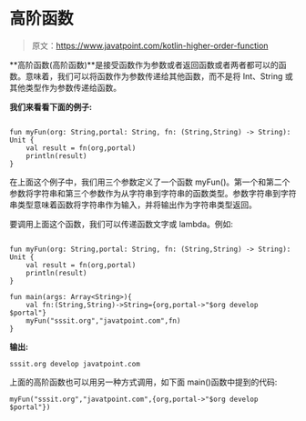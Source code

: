 # 高阶函数

> 原文：<https://www.javatpoint.com/kotlin-higher-order-function>

**高阶函数(高阶函数)**是接受函数作为参数或者返回函数或者两者都可以的函数。意味着，我们可以将函数作为参数传递给其他函数，而不是将 Int、String 或其他类型作为参数传递给函数。

**我们来看看下面的例子:**

```

fun myFun(org: String,portal: String, fn: (String,String) -> String): Unit {
    val result = fn(org,portal)
    println(result)
}

```

在上面这个例子中，我们用三个参数定义了一个函数 myFun()。第一个和第二个参数将字符串和第三个参数作为从字符串到字符串的函数类型。参数字符串到字符串类型意味着函数将字符串作为输入，并将输出作为字符串类型返回。

要调用上面这个函数，我们可以传递函数文字或 lambda。例如:

```

fun myFun(org: String,portal: String, fn: (String,String) -> String): Unit {
    val result = fn(org,portal)
    println(result)
}

fun main(args: Array<String>){
    val fn:(String,String)->String={org,portal->"$org develop $portal"}
    myFun("sssit.org","javatpoint.com",fn)
}

```

**输出:**

```
sssit.org develop javatpoint.com

```

上面的高阶函数也可以用另一种方式调用，如下面 main()函数中提到的代码:

```
myFun("sssit.org","javatpoint.com",{org,portal->"$org develop $portal"})

```